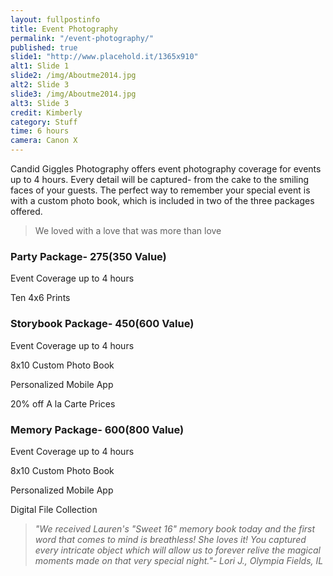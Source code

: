 ```yaml
---
layout: fullpostinfo
title: Event Photography
permalink: "/event-photography/"
published: true
slide1: "http://www.placehold.it/1365x910"
alt1: Slide 1
slide2: /img/Aboutme2014.jpg
alt2: Slide 3
slide3: /img/Aboutme2014.jpg
alt3: Slide 3
credit: Kimberly
category: Stuff
time: 6 hours
camera: Canon X
---
```


Candid Giggles Photography offers event photography coverage for events up to 4 hours. Every detail will be captured- from the cake to the smiling faces of your guests. The perfect way to remember your special event is with a custom photo book, which is included in two of the three packages offered. 
> We loved with a love that was more than love



### Party Package- $275 ($350 Value)
Event Coverage up to 4 hours

Ten 4x6 Prints


### Storybook Package- $450 ($600 Value)
Event Coverage up to 4 hours

8x10 Custom Photo Book

Personalized Mobile App 

20% off A la Carte Prices


### Memory Package- $600 ($800 Value)
Event Coverage up to 4 hours

8x10 Custom Photo Book

Personalized Mobile App 

Digital File Collection

> _"We received Lauren's "Sweet 16" memory book today and the first word that comes to mind is breathless! She loves it! You captured every intricate object which will allow us to forever relive the magical moments made on that very special night."- Lori J., Olympia Fields, IL_



